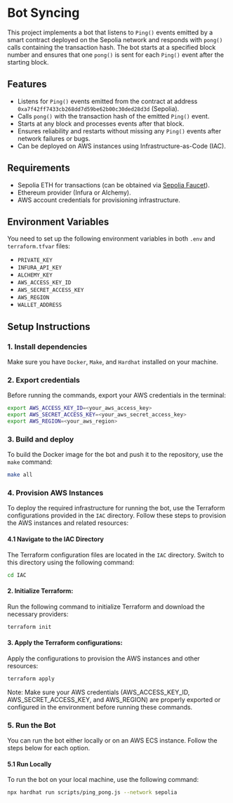 # Bot Syncing

This project implements a bot that listens to `Ping()` events emitted by a smart contract deployed on the Sepolia network and responds with `pong()` calls containing the transaction hash. The bot starts at a specified block number and ensures that one `pong()` is sent for each `Ping()` event after the starting block.

## Features
- Listens for `Ping()` events emitted from the contract at address `0xa7f42ff7433cb268dd7d59be62b00c30ded28d3d` (Sepolia).
- Calls `pong()` with the transaction hash of the emitted `Ping()` event.
- Starts at any block and processes events after that block.
- Ensures reliability and restarts without missing any `Ping()` events after network failures or bugs.
- Can be deployed on AWS instances using Infrastructure-as-Code (IAC).

## Requirements
- Sepolia ETH for transactions (can be obtained via [Sepolia Faucet](https://sepoliafaucet.com/)).
- Ethereum provider (Infura or Alchemy).
- AWS account credentials for provisioning infrastructure.

## Environment Variables
You need to set up the following environment variables in both `.env` and `terraform.tfvar` files:

- `PRIVATE_KEY`
- `INFURA_API_KEY`
- `ALCHEMY_KEY`
- `AWS_ACCESS_KEY_ID`
- `AWS_SECRET_ACCESS_KEY`
- `AWS_REGION`
- `WALLET_ADDRESS`

## Setup Instructions

### 1. Install dependencies
Make sure you have `Docker`, `Make`, and `Hardhat` installed on your machine.

### 2. Export credentials
Before running the commands, export your AWS credentials in the terminal:

```bash
export AWS_ACCESS_KEY_ID=<your_aws_access_key>
export AWS_SECRET_ACCESS_KEY=<your_aws_secret_access_key>
export AWS_REGION=<your_aws_region>
```

### 3. Build and deploy
To build the Docker image for the bot and push it to the repository, use the `make` command:

```bash
make all
```

### 4. Provision AWS Instances

To deploy the required infrastructure for running the bot, use the Terraform configurations provided in the `IAC` directory. Follow these steps to provision the AWS instances and related resources:

#### 4.1 Navigate to the IAC Directory
The Terraform configuration files are located in the `IAC` directory. Switch to this directory using the following command:

```bash
cd IAC
```
#### 2.	Initialize Terraform:
Run the following command to initialize Terraform and download the necessary providers:
```bash
terraform init
```

#### 	3.	Apply the Terraform configurations:
Apply the configurations to provision the AWS instances and other resources:
```bash
terraform apply
```

Note: Make sure your AWS credentials (AWS_ACCESS_KEY_ID, AWS_SECRET_ACCESS_KEY, and AWS_REGION) are properly exported or configured in the environment before running these commands.

### 5. Run the Bot

You can run the bot either locally or on an AWS ECS instance. Follow the steps below for each option.

#### 5.1 Run Locally
To run the bot on your local machine, use the following command:

```bash
npx hardhat run scripts/ping_pong.js --network sepolia
